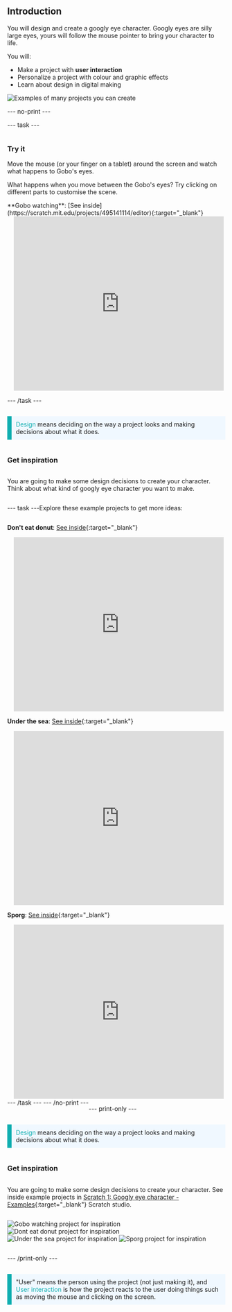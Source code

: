 ## Introduction

You will design and create a googly eye character. Googly eyes are silly large eyes, yours will follow the mouse pointer to bring your character to life.

You will:
+ Make a project with **user interaction**
+ Personalize a project with colour and graphic effects
+ Learn about design in digital making 

![Examples of many projects you can create](images/showcase-line.png)

--- no-print ---

--- task ---

<div style="display: flex; flex-wrap: wrap">
<div style="flex-basis: 175px; flex-grow: 1">  

### Try it 

Move the mouse (or your finger on a tablet) around the screen and watch what happens to Gobo's eyes.

What happens when you move between the Gobo's eyes? Try clicking on different parts to customise the scene.

</div>
<div>
**Gobo watching**: [See inside](https://scratch.mit.edu/projects/495141114/editor){:target="_blank"}
<div class="scratch-preview" style="margin-left: 15px;">
  <iframe allowtransparency="true" width="485" height="402" src="https://scratch.mit.edu/projects/embed/495141114/?autostart=false" frameborder="0"></iframe>
</div>

</div>

--- /task ---

<p style="border-left: solid; border-width:10px; border-color: #0faeb0; background-color: aliceblue; padding: 10px;">
<span style="color: #0faeb0">Design</span> means deciding on the way a project looks and making decisions about what it does. 
</p>

### Get inspiration 

You are going to make some design decisions to create your character. Think about what kind of googly eye character you want to make.

--- task ---

Explore these example projects to get more ideas:

**Don't eat donut**: [See inside](https://scratch.mit.edu/projects/495865093/editor){:target="_blank"}
<div class="scratch-preview" style="margin-left: 15px;">
  <iframe allowtransparency="true" width="485" height="402" src="https://scratch.mit.edu/projects/embed/495865093/?autostart=false" frameborder="0"></iframe>
</div>

**Under the sea**: [See inside](https://scratch.mit.edu/projects/495866460/editor){:target="_blank"}
<div class="scratch-preview" style="margin-left: 15px;">
  <iframe allowtransparency="true" width="485" height="402" src="https://scratch.mit.edu/projects/embed/495866460/?autostart=false" frameborder="0"></iframe>
</div>

**Sporg**: [See inside](https://scratch.mit.edu/projects/495865892/editor){:target="_blank"}
<div class="scratch-preview" style="margin-left: 15px;">
  <iframe allowtransparency="true" width="485" height="402" src="https://scratch.mit.edu/projects/embed/495865892/?autostart=false" frameborder="0"></iframe>
</div>
--- /task ---
--- /no-print ---

--- print-only ---

<p style="border-left: solid; border-width:10px; border-color: #0faeb0; background-color: aliceblue; padding: 10px;">
<span style="color: #0faeb0">Design</span> means deciding on the way a project looks and making decisions about what it does. 
</p>

### Get inspiration 

You are going to make some design decisions to create your character. See inside example projects in [Scratch 1: Googly eye character - Examples](https://scratch.mit.edu/studios/29029028/){:target="_blank"} Scratch studio.

![Gobo watching project for inspiration](images/gobo-watching.png)
![Dont eat donut project for inspiration](images/dont-eat-donut.png)
![Under the sea project for inspiration](images/under-the-sea.png)
![Sporg project for inspiration](images/sporg.png)

--- /print-only ---

<p style="border-left: solid; border-width:10px; border-color: #0faeb0; background-color: aliceblue; padding: 10px;">
"User" means the person using the project (not just making it), and <span style="color: #0faeb0">User interaction</span> is how the project reacts to the user doing things such as moving the mouse and clicking on the screen. 
</p>
 